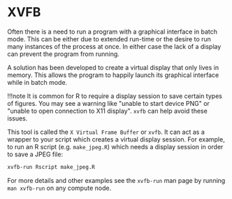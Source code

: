# XVFB

Often there is a need to run a program with a graphical interface in batch mode.
This can be either due to extended run-time or the desire to run many instances of the process at once. 
In either case the lack of a display can prevent the program from running.

A solution has been developed to create a virtual display that only lives in memory.
This allows the program to happily launch its graphical interface while in batch mode.

!!!note
    It is common for R to require a display session to save certain types of figures. 
    You may see a warning like "unable to start device PNG" or "unable to open connection to X11 display".
    `xvfb` can help avoid these issues.

This tool is called the `X Virtual Frame Buffer` or `xvfb`.
It can act as a wrapper to your script which creates a virtual display session.
For example, to run an R script (e.g. `make_jpeg.R`)  which needs a display session in order to save a JPEG file:

```sh
xvfb-run Rscript make_jpeg.R

```

For more details and other examples see the `xvfb-run` man page by running `man xvfb-run` on any compute node.
